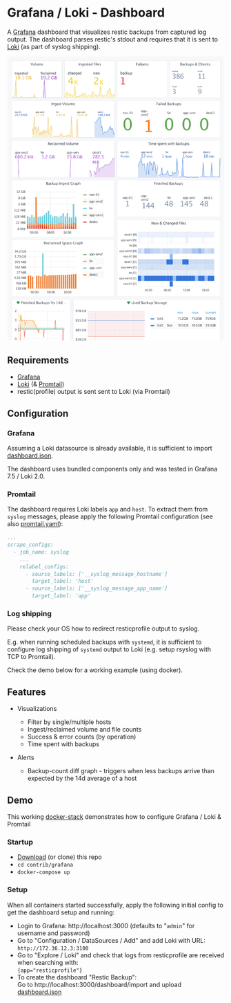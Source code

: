# Grafana / Loki - Dashboard

A [Grafana](https://grafana.com/oss/grafana/) dashboard that visualizes restic backups from captured log output.
The dashboard parses restic's stdout and requires that it is sent to [Loki](https://grafana.com/oss/loki/) (as part of syslog shipping).

![](./screenshot.png "Dashboard Screenshot")

## Requirements

* [Grafana](https://grafana.com/oss/grafana/)
* [Loki](https://grafana.com/oss/loki/) (& [Promtail](https://grafana.com/docs/loki/latest/clients/promtail/))
* restic(profile) output is sent sent to Loki (via Promtail)

## Configuration

### Grafana

Assuming a Loki datasource is already available, it is sufficient to import [dashboard.json](./dashboard.json). 

The dashboard uses bundled components only and was tested in Grafana 7.5 / Loki 2.0.

### Promtail

The dashboard requires Loki labels `app` and `host`. To extract them from `syslog` messages, please apply the following Promtail configuration (see also [promtail.yaml](./config/loki/promtail.yaml)):

```yaml
...
scrape_configs:
  - job_name: syslog
    ...
    relabel_configs:
      - source_labels: ['__syslog_message_hostname']
        target_label: 'host'
      - source_labels: ['__syslog_message_app_name']
        target_label: 'app'
```

### Log shipping

Please check your OS how to redirect resticprofile output to syslog. 

E.g. when running scheduled backups with `systemd`, it is sufficient to configure log shipping of `systemd` output to Loki (e.g. setup rsyslog with TCP to Promtail). 

Check the demo below for a working example (using docker).

## Features

* Visualizations
  * Filter by single/multiple hosts
  * Ingest/reclaimed volume and file counts
  * Success & error counts (by operation)
  * Time spent with backups

* Alerts
  * Backup-count diff graph - triggers when less backups arrive than expected by the 14d average of a host


## Demo

This working [docker-stack](./docker-compose.yaml) demonstrates how to configure Grafana / Loki & Promtail

### Startup

* [Download](https://github.com/creativeprojects/resticprofile/archive/refs/heads/master.zip) (or clone) this repo
* `cd contrib/grafana`
* `docker-compose up`

### Setup

When all containers started successfully, apply the following initial config to get the dashboard setup and running:

* Login to Grafana: http://localhost:3000 (defaults to "`admin`" for username and password)  
* Go to "Configuration / DataSources / Add" and add Loki with URL: \
  `http://172.36.12.3:3100`
* Go to "Explore / Loki" and check that logs from resticprofile are received when searching with:\
 `{app="resticprofile"}`
* To create the dashboard "Restic Backup":\
  Go to http://localhost:3000/dashboard/import and upload [dashboard.json](./dashboard.json)
